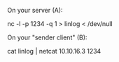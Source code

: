 On your server (A):

nc -l -p 1234 -q 1 > linlog < /dev/null

On your "sender client" (B):

cat linlog | netcat 10.10.16.3 1234